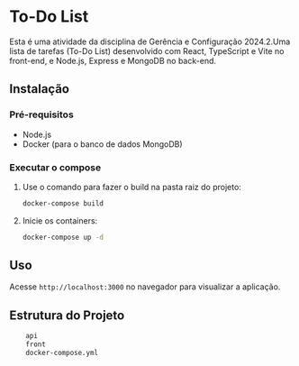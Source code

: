 # To-Do List

Esta é uma atividade da disciplina de Gerência e Configuração 2024.2.Uma lista de tarefas (To-Do List) desenvolvido com React, TypeScript e Vite no front-end, e Node.js, Express e MongoDB no back-end.

## Instalação

### Pré-requisitos

- Node.js
- Docker (para o banco de dados MongoDB)

### Executar o compose

1. Use o comando para fazer o build na pasta raiz do projeto:
    ```sh
    docker-compose build
    ```

2. Inicie os containers:
    ```sh
    docker-compose up -d
    ```
## Uso

Acesse `http://localhost:3000` no navegador para visualizar a aplicação.

## Estrutura do Projeto

```sh
    api
    front
    docker-compose.yml
```
